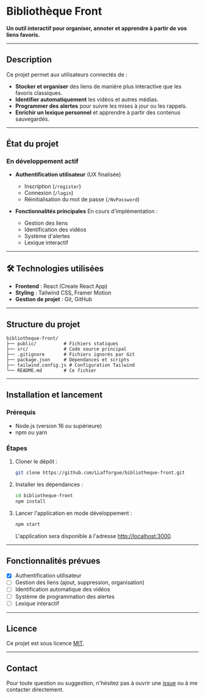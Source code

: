 # Bibliothèque Front

**Un outil interactif pour organiser, annoter et apprendre à partir de vos liens favoris.**

---

## Description
Ce projet permet aux utilisateurs connectés de :
- **Stocker et organiser** des liens de manière plus interactive que les favoris classiques.
- **Identifier automatiquement** les vidéos et autres médias.
- **Programmer des alertes** pour suivre les mises à jour ou les rappels.
- **Enrichir un lexique personnel** et apprendre à partir des contenus sauvegardés.

---

## État du projet

### **En développement actif**
- **Authentification utilisateur** (UX finalisée)
  - Inscription (`/register`)
  - Connexion (`/login`)
  - Réinitialisation du mot de passe (`/NvPassword`)

- **Fonctionnalités principales**
  En cours d'implémentation :
  - Gestion des liens
  - Identification des vidéos
  - Système d'alertes
  - Lexique interactif
---

## 🛠 Technologies utilisées
- **Frontend** : React (Create React App)
- **Styling** : Tailwind CSS, Framer Motion
- **Gestion de projet** : Git, GitHub

---

## Structure du projet
```
bibliotheque-front/
├── public/          # Fichiers statiques
├── src/             # Code source principal
├── .gitignore       # Fichiers ignorés par Git
├── package.json     # Dépendances et scripts
├── tailwind.config.js # Configuration Tailwind
└── README.md        # Ce fichier
```

---

## Installation et lancement

### Prérequis
- Node.js (version 16 ou supérieure)
- npm ou yarn

### Étapes
1. Cloner le dépôt :
   ```bash
   git clone https://github.com/LLafforgue/bibliotheque-front.git
   ```
2. Installer les dépendances :
   ```bash
   cd bibliotheque-front
   npm install
   ```
3. Lancer l'application en mode développement :
   ```bash
   npm start
   ```
   L'application sera disponible à l'adresse [http://localhost:3000](http://localhost:3000).

---

## Fonctionnalités prévues
- [x] Authentification utilisateur
- [ ] Gestion des liens (ajout, suppression, organisation)
- [ ] Identification automatique des vidéos
- [ ] Système de programmation des alertes
- [ ] Lexique interactif

---

## Licence
Ce projet est sous licence [MIT](LICENSE).

---

## Contact
Pour toute question ou suggestion, n'hésitez pas à ouvrir une [issue](https://github.com/LLafforgue/bibliotheque-front/issues) ou à me contacter directement.
